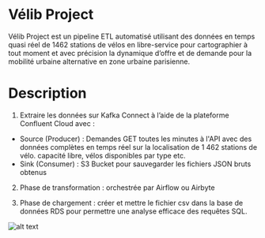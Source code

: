 # Vélib Project

Vélib Project est un pipeline ETL automatisé utilisant des données en temps quasi réel de 1462 stations de vélos en libre-service pour cartographier à tout moment et avec précision la dynamique d’offre et de demande pour la mobilité urbaine alternative en zone urbaine parisienne.

# Description
  
 1. Extraire les données sur Kafka Connect à l’aide de la plateforme Confluent Cloud avec :
   - Source (Producer) : Demandes GET toutes les minutes à l'API avec des données complètes en temps réel sur la localisation de 1 462 stations de vélo. capacité libre, vélos disponibles par type etc.
   - Sink (Consumer) : S3 Bucket pour sauvegarder les fichiers JSON bruts obtenus
     
 2. Phase de transformation : orchestrée par Airflow ou Airbyte
 
 3. Phase de chargement : créer et mettre le fichier csv dans la base de données RDS pour permettre une analyse efficace des requêtes SQL.

![alt text](image-2.png)